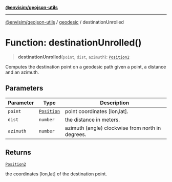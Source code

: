 [**@envisim/geojson-utils**](../../README.md)

---

[@envisim/geojson-utils]() / [geodesic](../README.md) / destinationUnrolled

# Function: destinationUnrolled()

> **destinationUnrolled**(`point`, `dist`, `azimuth`): [`Position2`](../../geojson/type-aliases/Position2.md)

Computes the destination point on a geodesic path given a point,
a distance and an azimuth.

## Parameters

| Parameter | Type                                                 | Description                                      |
| --------- | ---------------------------------------------------- | ------------------------------------------------ |
| `point`   | [`Position`](../../geojson/type-aliases/Position.md) | point coordinates [lon,lat].                     |
| `dist`    | `number`                                             | the distance in meters.                          |
| `azimuth` | `number`                                             | azimuth (angle) clockwise from north in degrees. |

## Returns

[`Position2`](../../geojson/type-aliases/Position2.md)

the coordinates [lon,lat] of the destination point.
